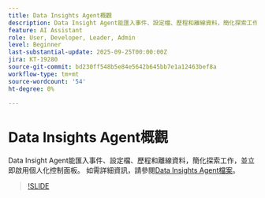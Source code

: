 ```yaml
---
title: Data Insights Agent概觀
description: Data Insight Agent能匯入事件、設定檔、歷程和離線資料，簡化探索工作，並立即啟用個人化控制面板。
feature: AI Assistant
role: User, Developer, Leader, Admin
level: Beginner
last-substantial-update: 2025-09-25T00:00:00Z
jira: KT-19280
source-git-commit: bd230ff548b5e84e5642b645bb7e1a12463bef8a
workflow-type: tm+mt
source-wordcount: '54'
ht-degree: 0%

---
```


# Data Insights Agent概觀

Data Insight Agent能匯入事件、設定檔、歷程和離線資料，簡化探索工作，並立即啟用個人化控制面板。 如需詳細資訊，請參閱[Data Insights Agent檔案](https://experienceleague.adobe.com/zh-hant/docs/analytics-platform/using/cja-overview/cja-b2c-overview/data-analysis-ai)。

>[!SLIDE](data-insights-agent-overview)
